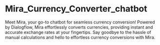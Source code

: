 # Mira_Currency_Converter_chatbot
Meet Mira, your go-to chatbot for seamless currency conversion! Powered by Dialogflow, Mira effortlessly converts currencies, providing instant and accurate exchange rates at your fingertips. Say goodbye to the hassle of manual calculations and hello to effortless currency conversions with Mira.
